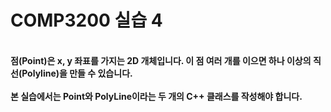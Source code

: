 # COMP3200 실습 4

<br>

<b>
점(Point)은 x, y 좌표를 가지는 2D 개체입니다. 이 점 여러 개를 이으면 하나 이상의 직선(Polyline)을 만들 수 있습니다. 
<br><br>
본 실습에서는 Point와 PolyLine이라는 두 개의 C++ 클래스를 작성해야 합니다.
</b>

